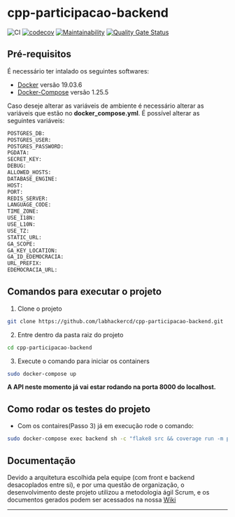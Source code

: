 # cpp-participacao-backend

![CI](https://github.com/labhackercd/cpp-participacao-backend/workflows/CI/badge.svg)
[![codecov](https://codecov.io/gh/labhackercd/cpp-participacao-backend/branch/main/graph/badge.svg?token=3WWUKZYRKG)](https://codecov.io/gh/labhackercd/cpp-participacao-backend)
[![Maintainability](https://api.codeclimate.com/v1/badges/b0ec4f8434d42480a619/maintainability)](https://codeclimate.com/github/labhackercd/cpp-participacao-backend/maintainability)
[![Quality Gate Status](https://sonarcloud.io/api/project_badges/measure?project=labhackercd_cpp-participacao-backend&metric=alert_status)](https://sonarcloud.io/dashboard?id=labhackercd_cpp-participacao-backend)

## Pré-requisitos
É necessário ter intalado os seguintes softwares:
* [Docker](https://docs.docker.com/engine/install/) versão 19.03.6
* [Docker-Compose](https://docs.docker.com/compose/install/) versão 1.25.5

Caso deseje alterar as variáveis de ambiente é necessário alterar as variáveis que estão no **docker_compose.yml**. É possível alterar as
seguintes variáveis:

```bash
POSTGRES_DB:
POSTGRES_USER:
POSTGRES_PASSWORD:
PGDATA:
SECRET_KEY:
DEBUG:
ALLOWED_HOSTS:
DATABASE_ENGINE:
HOST:
PORT:
REDIS_SERVER:
LANGUAGE_CODE:
TIME_ZONE:
USE_I18N:
USE_L10N:
USE_TZ:
STATIC_URL:
GA_SCOPE:
GA_KEY_LOCATION:
GA_ID_EDEMOCRACIA:
URL_PREFIX:
EDEMOCRACIA_URL:

```

## Comandos para executar o projeto
1. Clone o projeto
```bash
git clone https://github.com/labhackercd/cpp-participacao-backend.git
```
2. Entre dentro da pasta raiz do projeto
```bash
cd cpp-participacao-backend
```

3. Execute o comando para iniciar os containers 
```bash
sudo docker-compose up
```

**A API neste momento já vai estar rodando na porta 8000 do localhost.**

## Como rodar os testes do projeto
- Com os contaires(Passo 3) já em execução rode o comando:
```bash
sudo docker-compose exec backend sh -c "flake8 src && coverage run -m pytest src && coverage report"
```


## Documentação 

Devido a arquitetura escolhida pela equipe (com front e backend desacoplados entre si), e por uma questão de organização, o desenvolvimento deste projeto utilizou a metodologia ágil Scrum, e os documentos gerados podem ser acessados na nossa <a href="https://github.com/labhackercd/cpp-participacao-backend/wiki"> Wiki </a>

<hr>
